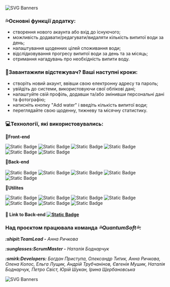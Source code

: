 

![SVG Banners](https://svg-banners.vercel.app/api?type=origin&text1=AquaTrack&text2=%20Це%20сучасний%20веб-додаток,%20який%20допомагає%20користувачам%20відстежувати%20щоденне%20споживання%20води.%20Цей%20інструмент%20спрямований%20на%20підтримку%20здорового%20способу%20життя,%20забезпечуючи%20зручний%20інтерфейс%20для%20введення%20даних%20про%20споживання%20води,%20перегляд%20статистики%20та%20налаштування%20персональних%20цілей.%20AquaTrack%20-%20це%20%20ваш%20персональний%20помічник%20для%20%20контролю%20водного%20балансу!&width=900&height=400)


### :sweat_drops:Основні функції додатку:

* створення нового акаунта або вхід до існуючого;
* можливість додавати/редагувати/видаляти кількість випитої води за день;
* налаштування щоденних цілей споживання води;
* відслідковування прогресу випитої води за день та за місяць;
* отримання нагадувань про необхідність випити воду.

### :iphone:Завантажили відстежувач? Ваші наступні кроки:

* створіть новий акаунт, ввівши свою електронну адресу та пароль;
* увійдіть до системи, використовуючи свої облікові дані;
* налаштуйте свій профіль, додавши та/або змінивши персональні дані та фотографію;
* натисніть кнопку "Add water" і введіть кількість випитої води;
* переглядайте свою щоденну, тижневу та місячну статистику.

### :computer:Технології, які використовувались:

**:large_blue_diamond:Front-end**<br /> 
 
![Static Badge](https://img.shields.io/badge/HTML-%23E34F26?style=social&logo=html5&logoColor=%23E34F26) ![Static Badge](https://img.shields.io/badge/CSS-%231572B6?style=social&logo=CSS3&logoColor=%231572B6)
  ![Static Badge](https://img.shields.io/badge/JavaScript-%23F7DF1E?style=social&logo=JavaScript&logoColor=%23F7DF1E)  ![Static Badge](https://img.shields.io/badge/React-%2361DAFB?style=social&logo=React&logoColor=%2361DAFB) ![Static Badge](https://img.shields.io/badge/Axios-%235A29E4?style=social&logo=Axios&logoColor=%235A29E4) ![Static Badge](https://img.shields.io/badge/etc-%23458CF5?style=social&logo=awesomelists&logoColor=%23222222)





**:large_blue_diamond:Back-end**<br />  
![Static Badge](https://img.shields.io/badge/Noda.js-%235FA04E?style=social&logo=nodedotjs&logoColor=%235FA04E) 
![Static Badge](https://img.shields.io/badge/Express-%23000000?style=social&logo=express&logoColor=%23000000)
![Static Badge](https://img.shields.io/badge/Mongodb-%2347A248?style=social&logo=mongodb&logoColor=%2347A248)
![Static Badge](https://img.shields.io/badge/Mongoose-%23F04D35?style=social&logo=mongoosedotws&logoColor=%23F04D35) 
![Static Badge](https://img.shields.io/badge/etc-%23458CF5?style=social&logo=awesomelists&logoColor=%23222222)





**:large_blue_diamond:Utilites**<br />

![Static Badge](https://img.shields.io/badge/Webpark-webpack?style=social&logo=webpack&logoColor=webpack) 
![Static Badge](https://img.shields.io/badge/ELSint-%234B32C3?style=social&logo=eslint&logoColor=%234B32C3)
![Static Badge](https://img.shields.io/badge/GitHub-%23181717?style=social&logo=github&logoColor=%23181717) 
![Static Badge](https://img.shields.io/badge/Prettier-%23F7B93E?style=social&logo=prettier&logoColor=%23F7B93E) 
![Static Badge](https://img.shields.io/badge/DBCompass-%234285F4?style=social&logo=googlecloudcomposer&logoColor=%234285F4)
![Static Badge](https://img.shields.io/badge/Postman-%23FF6C37?style=social&logo=postman&logoColor=%23FF6C37) 
![Static Badge](https://img.shields.io/badge/etc-%23458CF5?style=social&logo=awesomelists&logoColor=%23222222)



#### :link: Link to Back-end [![Static Badge](https://img.shields.io/badge/GitHub-%23181717?style=plastic&logo=github)](https://github.com/luzhnyak/aqua-backend)

  ### Над проєктом працювала команда ***:sweat_drops:QuantumSoft:sweat_drops::***
<p align="left"><em><strong> :shipit:TeamLead -</strong></em> <em>Анна Ричкова</em></p>
<p align="left"><em><strong>:sunglasses:ScrumMaster -</strong></em> <em> Наталія Боднарчук</em></p>
<p align="left"> <em><strong>:smirk:Developers:</strong></em> <em>Богдан Приступа, Олександр Титик, Анна Ричкова, Олена Колос, Ельга Лущик, Андрій Трубчанінов, Євгенія Мушик, Наталія Боднарчук, Петро Свіст, Юрій Шукан, Ірина Щербановська</em></p>




![SVG Banners](https://svg-banners.vercel.app/api?type=origin&text1=%20Пити%20воду%20-%20корисно,%20а%20з%20AquaTrack%20-%20це%20зручно!%20&text2=&width=900&height=400)






